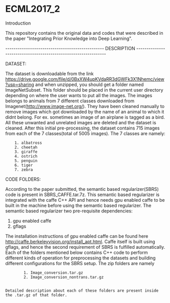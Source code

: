 # ECML2017_2
Introduction

This repository contains the original data and codes that were described in the paper "Integrating Prior Knowledge into Deep Learning".

------------------------------------------------  DESCRIPTION ---------------------------------------------------------------


DATASET:

The dataset is downloadable from the link https://drive.google.com/file/d/0BxXW4upKVdaRR3dGWFk3X1Nhemc/view?usp=sharing
and when unzipped, you should get a folder named ImageNetSubset. This folder should be placed in the current user directory   depending on where the user wants to put all the images. The images belongs to animals from 7 different classes downloaded from Imagenet(http://www.image-net.org/). They have been cleaned manually to remove images which got downloaded by the name of an animal to which it didnt belong. For ex. sometimes an image of an airplane is tagged as a bird. All these unwanted and unrelated images are deleted and the dataset is cleaned. After this initial pre-processing, the dataset contains 715 images from each of the 7 classes(total of 5005 images). The 7 classes are namely:

	    1. albatross
	    2. cheetah
	    3. giraffe
	    4. ostrich
	    5. penguin
	    6. tiger
	    7. zebra

   			
 CODE FOLDERS:
 
According to the paper submitted, the semantic based regularizer(SBRS) code is present in SBRS_CAFFE.tar.7z. This semantic based regularizer is integrated with the caffe C++ API and hence needs gpu enabled caffe to be built in the machine before using the semantic based regularizer. The semantic based regularizer two pre-requisite dependencies:

1. gpu enabled caffe
2. gflags
 
The installation instructions of gpu enabled caffe can be found here http://caffe.berkeleyvision.org/install_apt.html. Caffe itself is built using gflags, and hence the second requirement of SBRS is fulfilled automatically. 
   Each of the folders mentioned below contains C++ code to perform different kinds of operation for preprocessing the datasets and building 
   different configurations for the SBRS setup. The zip folders are namely
 
      	    1. Image_conversion.tar.gz
            2. Image_conversion_nontrans.tar.gz
           
    	
    Detailed description about each of these folders are present inside the .tar.gz of that folder.

 



